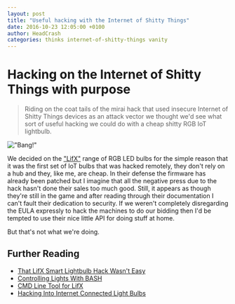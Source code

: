 ```yaml
---
layout: post
title: "Useful hacking with the Internet of Shitty Things"
date: 2016-10-23 12:05:00 +0100
author: HeadCrash
categories: thinks internet-of-shitty-things vanity
---
```


# Hacking on the Internet of Shitty Things with purpose

> Riding on the coat tails of the mirai hack that used insecure Internet of Shitty Things devices as an attack vector we thought we'd see what sort of useful hacking we could do with a cheap shitty RGB IoT lightbulb.

!["Bang!"](http://media.fuckyou.computer/exploding-bulb.gif)

We decided on the ["LifX"](https://www.lifx.com/) range of RGB LED bulbs for the simple reason that it was the first set of IoT bulbs that was hacked remotely, they don't rely on a hub and they, like me, are cheap. In their defense the firmware has already been patched but I imagine that all the negative press due to the hack hasn't done their sales too much good. Still, it appears as though they're still in the game and after reading through their documentation I can't fault their dedication to security. If we weren't completely disregarding the EULA expressly to hack the machines to do our bidding then I'd be tempted to use their nice little API for doing stuff at home.

But that's not what we're doing.

## Further Reading
* [That LifX Smart Lightbulb Hack Wasn't Easy](https://securityledger.com/2014/07/that-lifx-smart-lightbulb-hack-wasnt-easy/)
* [Controlling Lights With BASH](https://community.lifx.com/t/controlling-lights-with-bash/31/4)
* [CMD Line Tool for LifX](https://github.com/MichaelAquilina/lifx-cmd)
* [Hacking Into Internet Connected Light Bulbs](https://www.contextis.com/resources/blog/hacking-internet-connected-light-bulbs/)
